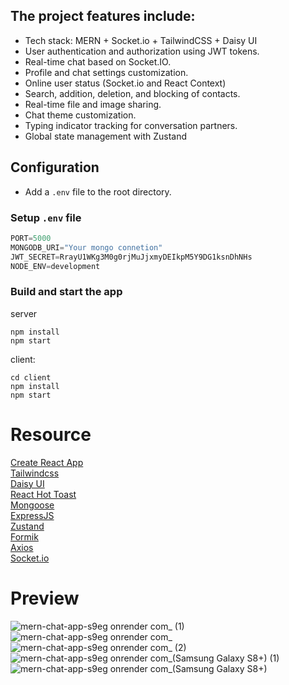 ## The project features include:

- Tech stack: MERN + Socket.io + TailwindCSS + Daisy UI
- User authentication and authorization using JWT tokens.
- Real-time chat based on Socket.IO.
- Profile and chat settings customization.
- Online user status (Socket.io and React Context)
- Search, addition, deletion, and blocking of contacts.
- Real-time file and image sharing.
- Chat theme customization.
- Typing indicator tracking for conversation partners.
- Global state management with Zustand

## Configuration
- Add a `.env` file to the root directory.

### Setup `.env` file

```js
PORT=5000
MONGODB_URI="Your mongo connetion"
JWT_SECRET=RrayU1WKg3M0g0rjMuJjxmyDEIkpM5Y9DG1ksnDhNHs
NODE_ENV=development
```

### Build and start the app
server
```shell
npm install
npm start
```
client:
```shell
cd client
npm install
npm start
```
# Resource
[Create React App](https://create-react-app.dev/)<br>
[Tailwindcss](https://tailwindcss.com/)<br>
[Daisy UI](https://daisyui.com/)<br>
[React Hot Toast](https://github.com/timolins/react-hot-toast#readme)<br>
[Mongoose](https://mongoosejs.com/)<br>
[ExpressJS](https://expressjs.com/)<br>
[Zustand](https://docs.pmnd.rs/zustand/getting-started/introduction)<br>
[Formik](https://formik.org/)<br>
[Axios](https://axios-http.com/)<br>
[Socket.io](https://socket.io/)<br>

# Preview
![mern-chat-app-s9eg onrender com_ (1)](https://github.com/roman-kalistratov/mern-chat-app/assets/80212286/87b85038-0d2a-4db1-8c92-79ec6455422e)
![mern-chat-app-s9eg onrender com_](https://github.com/roman-kalistratov/mern-chat-app/assets/80212286/f977d0a0-08c6-4c7a-9931-3b7fb3b85dab)
![mern-chat-app-s9eg onrender com_ (2)](https://github.com/roman-kalistratov/mern-chat-app/assets/80212286/1dc74ef9-26a8-4c93-aaad-01e6affcaae7)
![mern-chat-app-s9eg onrender com_(Samsung Galaxy S8+) (1)](https://github.com/roman-kalistratov/mern-chat-app/assets/80212286/ae26d5e7-7088-4b5a-a973-ed4ebdab8979)
![mern-chat-app-s9eg onrender com_(Samsung Galaxy S8+)](https://github.com/roman-kalistratov/mern-chat-app/assets/80212286/d50d0f14-954f-47af-8f09-5349b4a8fdcb)





